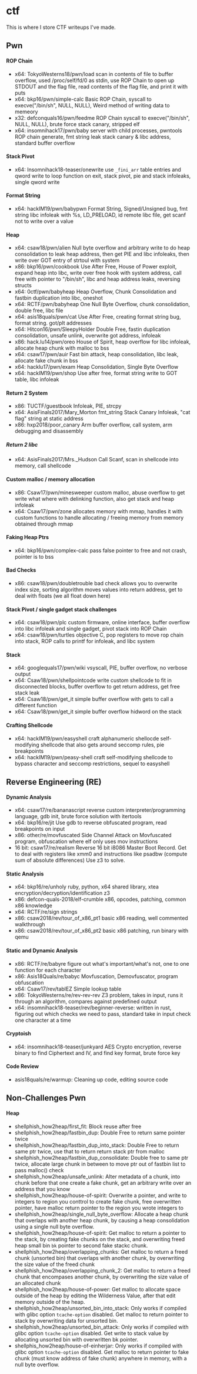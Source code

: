 # ctf

This is where I store CTF writeups I've made. 

## Pwn

#### ROP Chain
+ x64: TokyoWesterns18/pwn/load scan in contents of file to buffer overflow, used /proc/self/fd/0 as stdin, use ROP Chain to open up STDOUT and the flag file, read contents of the flag file, and print it with puts
+ x64: bkp16/pwn/simple-calc Basic ROP Chain, syscall to execve("/bin/sh", NULL, NULL), Weird method of writing data to memeory
+ x32: defconquals16/pwn/feedme ROP Chain syscall to execve("/bin/sh", NULL, NULL), brute force stack canary, stripped elf
+ x64: insomnihack17/pwn/baby server with child processes, pwntools ROP chain generate, fmt string leak stack canary & libc address, standard buffer overflow
#### Stack Pivot
+ x64: Insomnihack18-teaser/onewrite use `_fini_arr` table entries and qword write to loop function on exit, stack pivot, pie and stack infoleaks, single qword write
#### Format String
+ x64: hackIM19/pwn/babypwn Format String, Signed/Unsigned bug, fmt string libc infoleak with %s, LD_PRELOAD, id remote libc file, get scanf not to write over a value
#### Heap
+ x64: csaw18/pwn/alien Null byte overflow and arbitrary write to do heap consolidation to leak heap address, then get PIE and libc infoleaks, then write over GOT entry of strtoul with system
+ x86: bkp16/pwn/cookbook Use After Free, House of Power exploit, expand heap into libc, write over free hook with system address, call free with pointer to "/bin/sh", libc and heap address leaks, reversing structs
+ x64: 0ctf/pwn/babyheap Heap Overflow, Chunk Consolidation and fastbin duplication into libc, oneshot
+ x64: RCTF/pwn/babyheap One Null Byte Overflow, chunk consolidation, double free, libc file
+ x64: asis18quals/pwn/cat Use After Free, creating format string bug, format string. got/plt addresses
+ x64: Hitcon16/pwn/SleepyHolder Double Free, fastin duplication consolidation, unsafe unlink, overwrite got address, infoleak
+ x86: hack.lu14/pwn/oreo House of Spirit, heap overflow for libc infoleak, allocate heap chunk with malloc to bss
+ x64: csaw17/pwn/auir Fast bin attack, heap consolidation, libc leak, allocate fake chunk in bss
+ x64: hacklu17/pwn/exam Heap Consolidation, Single Byte Overflow
+ x64: hackIM19/pwn/shop Use after free, format string write to GOT table, libc infoleak
#### Return 2 System
+ x86: TUCTF/guestbook  Infoleak, PIE, strcpy
+ x64: AsisFinals2017/Mary_Morton fmt_string Stack Canary Infoleak, "cat flag" string at static address
+ x86: hxp2018/poor_canary Arm buffer overflow, call system, arm debugging and disassembly
##### Return 2 libc
+ x64: AsisFinals2017/Mrs._Hudson Call Scanf, scan in shellcode into memory, call shellcode
#### Custom malloc / memory allocation
+ x86: Csaw17/pwn/minesweeper custom malloc, abuse overflow to get write what where with delinking function, also get stack and heap infoleak
+ x64: Csaw17/pwn/zone allocates memory with mmap, handles it with custom functions to handle allocating / freeing memory from memory obtained through mmap
#### Faking Heap Ptrs
+ x64: bkp16/pwn/complex-calc pass false pointer to free and not crash, pointer is to bss
#### Bad Checks
+ x86: csaw18/pwn/doubletrouble bad check allows you to overwrite index size, sorting algorithm moves values into return address, get to deal with floats (we all float down here)
#### Stack Pivot / single gadget stack challenges
+ x64: csaw18/pwn/plc custom firmware, online interface, buffer overflow into libc infoleak and single gadget, pivot stack into ROP Chain
+ x64: csaw18/pwn/turtles objective C, pop registers to move rop chain into stack, ROP calls to printf for infoleak, and libc system
#### Stack
+ x64: googlequals17/pwn/wiki vsyscall, PIE, buffer overflow, no verbose output
+ x64: Csaw18/pwn/shellpointcode write custom shellcode to fit in disconnected blocks, buffer overflow to get return address, get free stack leak
+ x64: Csaw18/pwn/get_it simple buffer overflow with gets to call a different function
+ x64: Csaw18/pwn/get_it simple buffer overflow hidword on the stack
#### Crafting Shellcode
+ x64: hackIM19/pwn/easyshell craft alphanumeric shellocde self-modifying shellcode that also gets around seccomp rules, pie breakpoints 
+ x64: hackIM19/pwn/peasy-shell craft self-modifying shellcode to bypass character and seccomp restrictions, sequel to easyshell
## Reverse Engineering (RE)

#### Dynamic Analysis
+ x64: csaw17/re/bananascript reverse custom interpreter/programming language, gdb init, brute force solution with itertools
+ x64: bkp16/re/jit Use gdb to reverse obfuscated program, read breakpoints on input
+ x86: other/re/movfuscated Side Channel Attack on Movfuscated program, obfuscation where elf only uses mov instructions
+ 16 bit: csaw17/re/realism Reverse 16 bit i8086 Master Boot Record. Get to deal with registers like xmm0 and instructions like psadbw (compute sum of absolute differences) Use z3 to solve.
#### Static Analysis
+ x64: bkp16/re/unholy ruby, python, x64 shared library, xtea encryption/decryption/identification z3
+ x86: defcon-quals-2018/elf-crumble x86, opcodes, patching, common x86 knowledge
+ x64: RCTF/re/sign strings
+ x86: csaw2018/rev/tour_of_x86_pt1 basic x86 reading, well commented walkthrough
+ x86: csaw2018/rev/tour_of_x86_pt2 basic x86 patching, run binary with qemu
#### Static and Dynamic Analysis
+ x86: RCTF/re/babyre figure out what's important/what's not, one to one function for each character
+ x86: Asis18Quals/re/babyc Movfuscation, Demovfuscator, program obfuscation
+ x64: Csaw17/rev/tablEZ Simple lookup table
+ x86: TokyoWesterns/re/rev-rev-rev Z3 problem, takes in input, runs it through an algorithm, compares against predefined output
+ x64: insomnihack18-teaser/rev/beginner-reverse: written in rust, figuring out which checks we need to pass, standard take in input check one character at a time
#### Cryptoish
+ x64: insomnihack18-teaser/junkyard AES Crypto encryption, reverse binary to find Ciphertext and IV, and find key format, brute force key
#### Code Review
+ asis18quals/re/warmup:  Cleaning up code, editing source code

## Non-Challenges Pwn
#### Heap
+ shellphish_how2heap/first_fit: Block reuse after free
+ shellphish_how2heap/fastbin_dup: Double Free to return same pointer twice
+ shellphish_how2heap/fastbin_dup_into_stack: Double Free to return same ptr twice, use that to return return stack ptr from malloc
+ shellphish_how2heap/fastbin_dup_consolidate: Double free to same ptr twice, allocate large chunk in between to move ptr out of fastbin list to pass malloc() check
+ shellphish_how2heap/unsafe_unlink:  Alter metadata of a chunk, into chunk before that one create a fake chunk, get an arbitrary write over an address that you know
+ shellphish_how2heap/house-of-spirit:  Overwrite a pointer, and write to integers to region you conttrol to create fake chunk, free overwritten pointer, have malloc return pointer to the region you wrote integers to
+ shellphish_how2heap/single_null_byte_overflow:  Allocate a heap chunk that overlaps with another heap chunk, by causing a heap consolidation using a single null byte overflow.
+ shellphish_how2heap/house-of-spirit:  Get malloc to return a pointer to the stack, by creating fake chunks on the stack, and overwriting freed heap small bin `bk` pointer to second fake stackc chunk.
+ shellphish_how2heap/overlapping_chunks: Get malloc to return a freed chunk (unsorted bin) that overlaps with another chunk, by overwriting the size value of the freed chunk
+ shellphish_how2heap/overlapping_chunk_2: Get malloc to return a freed chunk that encompases another chunk, by overwriting the size value of an allocated chunk
+ shellphish_how2heap/house-of-power:  Get malloc to allocate space outside of the heap by editing the Wilderness Value, after that edit memory outside of the heap.
+ shellphish_how2heap/unsorted_bin_into_stack: Only works if compiled with glibc option `tcache-option` disabled. Get malloc to return pointer to stack by overwriting data for unsorted bin.
+ shellphish_how2heap/unsorted_bin_attack: Only works if compiled with glibc option `tcache-option` disabled. Get write to stack value by allocating unsorted bin with overwritten bk pointer.
+ shellphis_how2heap/house-of-einherjar:  Only works if compiled with glibc option `tcache-option` disabled. Get malloc to return pointer to fake chunk (must know address of fake chunk) anywhere in memory, with a null byte overflow.
